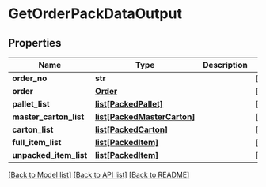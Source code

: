 # GetOrderPackDataOutput

## Properties
Name | Type | Description | Notes
------------ | ------------- | ------------- | -------------
**order_no** | **str** |  | [optional] 
**order** | [**Order**](Order.md) |  | [optional] 
**pallet_list** | [**list[PackedPallet]**](PackedPallet.md) |  | [optional] 
**master_carton_list** | [**list[PackedMasterCarton]**](PackedMasterCarton.md) |  | [optional] 
**carton_list** | [**list[PackedCarton]**](PackedCarton.md) |  | [optional] 
**full_item_list** | [**list[PackedItem]**](PackedItem.md) |  | [optional] 
**unpacked_item_list** | [**list[PackedItem]**](PackedItem.md) |  | [optional] 

[[Back to Model list]](../README.md#documentation-for-models) [[Back to API list]](../README.md#documentation-for-api-endpoints) [[Back to README]](../README.md)


